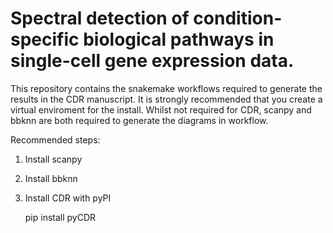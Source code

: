 
# Spectral detection of condition-specific biological pathways in single-cell gene expression data.

This repository contains the snakemake workflows required to generate the results in the CDR manuscript. It is strongly recommended that you create a virtual enviroment for the install. Whilst not required for CDR, scanpy and bbknn are both required to generate the diagrams in workflow.

Recommended steps:
1. Install scanpy
2. Install bbknn
3. Install CDR with pyPI

   pip install pyCDR

